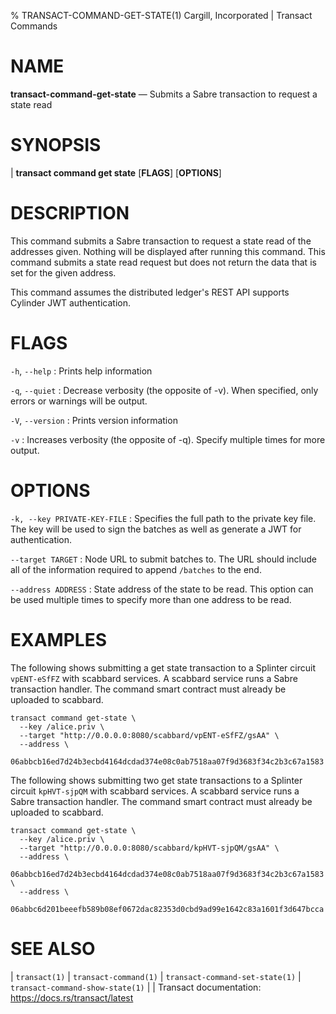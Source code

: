 % TRANSACT-COMMAND-GET-STATE(1) Cargill, Incorporated | Transact Commands
<!--
  Copyright 2018-2021 Cargill Incorporated
  Licensed under Creative Commons Attribution 4.0 International License
  https://creativecommons.org/licenses/by/4.0/
-->

NAME
====

**transact-command-get-state** — Submits a Sabre transaction to request a state 
read

SYNOPSIS
========
| **transact command get state** \[**FLAGS**\] \[**OPTIONS**\]

DESCRIPTION
===========
This command submits a Sabre transaction to request a state read of the
addresses given. Nothing will be displayed after running this command. This
command submits a state read request but does not return the data that is set
for the given address.

This command assumes the distributed ledger's REST API supports Cylinder
JWT authentication.

FLAGS
=====
`-h`, `--help`
: Prints help information

`-q`, `--quiet`
: Decrease verbosity (the opposite of -v). When specified, only errors or
  warnings will be output.

`-V`, `--version`
: Prints version information

`-v`
: Increases verbosity (the opposite of -q). Specify multiple times for more
  output.

OPTIONS
=======
`-k, --key PRIVATE-KEY-FILE`
: Specifies the full path to the private key file. The key will be used to
  sign the batches as well as generate a JWT for authentication.

`--target TARGET`
: Node URL to submit batches to. The URL should include all of the information
  required to append `/batches` to the end.

`--address ADDRESS`
: State address of the state to be read. This option can be used multiple times
  to specify more than one address to be read.


EXAMPLES
========
The following shows submitting a get state transaction to a Splinter circuit
`vpENT-eSfFZ` with scabbard services. A scabbard service runs a Sabre 
transaction handler. The command smart contract must already be uploaded to
scabbard.

```
transact command get-state \
  --key /alice.priv \
  --target "http://0.0.0.0:8080/scabbard/vpENT-eSfFZ/gsAA" \
  --address \
  06abbcb16ed7d24b3ecbd4164dcdad374e08c0ab7518aa07f9d3683f34c2b3c67a1583
```

The following shows submitting two get state transactions to a Splinter circuit
`kpHVT-sjpQM` with scabbard services. A scabbard service runs a Sabre 
transaction handler. The command smart contract must already be uploaded to
scabbard.

```
transact command get-state \
  --key /alice.priv \
  --target "http://0.0.0.0:8080/scabbard/kpHVT-sjpQM/gsAA" \
  --address \
  06abbcb16ed7d24b3ecbd4164dcdad374e08c0ab7518aa07f9d3683f34c2b3c67a1583 \
  --address \
  06abbc6d201beeefb589b08ef0672dac82353d0cbd9ad99e1642c83a1601f3d647bcca
```


SEE ALSO
========
| `transact(1)`
| `transact-command(1)`
| `transact-command-set-state(1)`
| `transact-command-show-state(1)`
|
| Transact documentation: https://docs.rs/transact/latest
